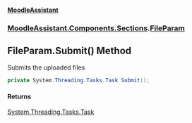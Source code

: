 #### [MoodleAssistant](index.md 'index')
### [MoodleAssistant.Components.Sections](MoodleAssistant.Components.Sections.md 'MoodleAssistant.Components.Sections').[FileParam](MoodleAssistant.Components.Sections.FileParam.md 'MoodleAssistant.Components.Sections.FileParam')

## FileParam.Submit() Method

Submits the uploaded files

```csharp
private System.Threading.Tasks.Task Submit();
```

#### Returns
[System.Threading.Tasks.Task](https://docs.microsoft.com/en-us/dotnet/api/System.Threading.Tasks.Task 'System.Threading.Tasks.Task')